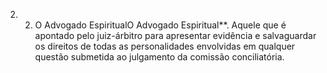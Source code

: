 ﻿2. 2. O Advogado EspiritualO Advogado Espiritual**. Aquele que é apontado pelo juiz-árbitro para apresentar evidência e salvaguardar os direitos de todas as personalidades envolvidas em qualquer questão submetida ao julgamento da comissão conciliatória.